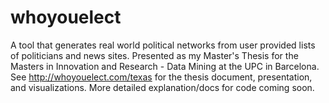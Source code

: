 # whoyouelect
A tool that generates real world political networks from user provided lists of politicians and news sites.  Presented as my Master's Thesis for the Masters in Innovation and Research - Data Mining at the UPC in Barcelona.  See http://whoyouelect.com/texas for the thesis document, presentation, and visualizations.  More detailed explanation/docs for code coming soon.
 
